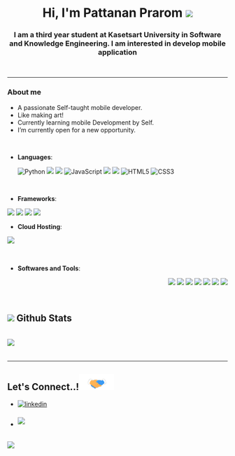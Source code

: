 <h1 align="center"><b>Hi, I'm Pattanan Prarom </b><img src="https://media.giphy.com/media/hvRJCLFzcasrR4ia7z/giphy.gif" width="35"></h1>
<h3 align="center">I am a third year student at Kasetsart University in Software and Knowledge Engineering. I am interested in develop mobile application</h3>

<br>

 ---

<h3>About me</h3>

- A passionate Self-taught mobile developer.
- Like making art!
- Currently learning mobile Development by Self.
- I’m currently open for a new opportunity.


<br>


<p align="center">


- **Languages**:
  

    ![Python](https://img.shields.io/badge/Python%20-%2314354C.svg?style=for-the-badge&logo=python&logoColor=white)
      <img src="https://img.shields.io/badge/typescript%20-%23007ACC.svg?&style=for-the-badge&logo=typescript&logoColor=white"/>
        <img src="https://img.shields.io/badge/java-%23ED8B00.svg?&style=for-the-badge&logo=java&logoColor=white"/>
   ![JavaScript](https://img.shields.io/badge/JavaScript%20-%23F7DF1E.svg?style=for-the-badge&logo=javascript&logoColor=black)
  <img src="https://img.shields.io/badge/swift-%23FA7343.svg?&style=for-the-badge&logo=swift&logoColor=white"/>
  <img src="https://img.shields.io/badge/kotlin-%230095D5.svg?&style=for-the-badge&logo=kotlin&logoColor=white"/>
   ![HTML5](https://img.shields.io/badge/HTML5%20-%23E34F26.svg?style=for-the-badge&logo=html5&logoColor=white)
   ![CSS3](https://img.shields.io/badge/CSS%20-%231572B6.svg?style=for-the-badge&logo=css3&logoColor=white)

  

<br>


- **Frameworks**:
<p align="align="left"">
  <img src="https://img.shields.io/badge/react%20-%2320232a.svg?&style=for-the-badge&logo=react&logoColor=%2361DAFB"/>
  <img src="https://img.shields.io/badge/react_native%20-%2320232a.svg?&style=for-the-badge&logo=react&logoColor=%2361DAFB"/>
  <img src="https://img.shields.io/badge/django%20-%23092E20.svg?&style=for-the-badge&logo=django&logoColor=white"/>
  <img src="https://img.shields.io/badge/spring%20-%236DB33F.svg?&style=for-the-badge&logo=spring&logoColor=white"/>
</p>


- **Cloud Hosting**:

<p align="left">
    <img src="https://img.shields.io/badge/GitHub%20Pages-%23327FC7.svg?style=for-the-badge&logo=github&logoColor=white">
</p>

<br>

- **Softwares and Tools**:

<p align="right">
    <img src="https://img.shields.io/badge/git-%23F05033.svg?style=for-the-badge&logo=git&logoColor=white">
    <img src="https://img.shields.io/badge/github-%23121011.svg?style=for-the-badge&logo=github&logoColor=white">
    <img src="https://img.shields.io/badge/google-%234285F4.svg?style=for-the-badge&logo=google&logoColor=white">
    <img src="https://img.shields.io/badge/Visual%20Studio%20Code-0078d7.svg?style=for-the-badge&logo=visual-studio-code&logoColor=white">
    <img src="https://img.shields.io/badge/figma%20-%23F24E1E.svg?&style=for-the-badge&logo=figma&logoColor=white">
    <img src="https://img.shields.io/badge/firebase%20-%23039BE5.svg?&style=for-the-badge&logo=firebase">
    <img src="https://img.shields.io/badge/mysql-%2300f.svg?&style=for-the-badge&logo=mysql&logoColor=white">
</p>


<br>


## <img src="https://media.giphy.com/media/iY8CRBdQXODJSCERIr/giphy.gif" width="35"><b> Github Stats </b>
<br>




<img width="45%" src="https://github-profile-summary-cards.vercel.app/api/cards/repos-per-language?username=pattanan-pr&langs_count=15&layout=compact&show_icons=true&theme=radical"/>



<br>

</a>
</div>

<br>

-----


## <b> Let's Connect..!</b><img src="https://github.com/0xAbdulKhalid/0xAbdulKhalid/raw/main/assets/mdImages/handshake.gif" width ="80">

<div align='left'>

<ul>


<li>
<a href="https://www.linkedin.com/in/pattanan-prarom-b26213262/" target="_blank">
<img src="https://img.shields.io/badge/linkedin:  pattanan-%2300acee.svg?color=405DE6&style=for-the-badge&logo=linkedin&logoColor=white" alt=linkedin style="margin-bottom: 5px;"/>
</a>
</li>

<br>

<li>
<a href="pattanan.prar@gmail.com" target="_blank">
<img src="https://img.shields.io/badge/gmail:  pattanan-%23EA4335.svg?style=for-the-badge&logo=gmail&logoColor=white" t=mail style="margin-bottom: 5px;" />
</a>
</li>
	
</ul>
</div>

<br>
<img src="https://user-images.githubusercontent.com/73097560/115834477-dbab4500-a447-11eb-908a-139a6edaec5c.gif">
<br>

<div align='center'>


<br>

